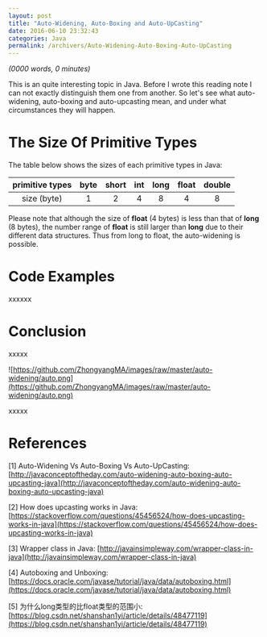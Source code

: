 ```yaml
---
layout: post
title: "Auto-Widening, Auto-Boxing and Auto-UpCasting"
date: 2016-06-10 23:32:43
categories: Java
permalink: /archivers/Auto-Widening-Auto-Boxing-Auto-UpCasting
---
```


_(0000 words, 0 minutes)_

This is an quite interesting topic in Java. Before I wrote this reading note I can not exactly distinguish them one from another. So let's see what auto-widening, auto-boxing and auto-upcasting mean, and under what circumstances they will happen.

<!--more-->

# The Size Of Primitive Types

The table below shows the sizes of each primitive types in Java:

| primitive types | byte | short | int  | long | float | double |
| :-------------: | :--: | :---: | :--: | :--: | :---: | :----: |
|   size (byte)   |  1   |   2   |  4   |  8   |   4   |   8    |

Please note that although the size of **float** (4 bytes) is less than that of **long** (8 bytes), the number range of **float** is still larger than **long** due to their different data structures. Thus from long to float, the auto-widening is possible.

# Code Examples

xxxxxx



# Conclusion

xxxxx

![https://github.com/ZhongyangMA/images/raw/master/auto-widening/auto.png](https://github.com/ZhongyangMA/images/raw/master/auto-widening/auto.png)

xxxxx



# References

[1] Auto-Widening Vs Auto-Boxing Vs Auto-UpCasting: [http://javaconceptoftheday.com/auto-widening-auto-boxing-auto-upcasting-java](http://javaconceptoftheday.com/auto-widening-auto-boxing-auto-upcasting-java)

[2] How does upcasting works in Java: [https://stackoverflow.com/questions/45456524/how-does-upcasting-works-in-java](https://stackoverflow.com/questions/45456524/how-does-upcasting-works-in-java)

[3] Wrapper class in Java: [http://javainsimpleway.com/wrapper-class-in-java](http://javainsimpleway.com/wrapper-class-in-java)

[4] Autoboxing and Unboxing: [https://docs.oracle.com/javase/tutorial/java/data/autoboxing.html](https://docs.oracle.com/javase/tutorial/java/data/autoboxing.html)

[5] 为什么long类型的比float类型的范围小: [https://blog.csdn.net/shanshan1yi/article/details/48477119](https://blog.csdn.net/shanshan1yi/article/details/48477119)




